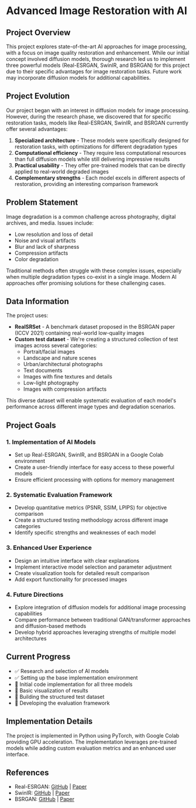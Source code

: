 # Advanced Image Restoration with AI

## Project Overview
This project explores state-of-the-art AI approaches for image processing, with a focus on image quality restoration and enhancement. While our initial concept involved diffusion models, thorough research led us to implement three powerful models (Real-ESRGAN, SwinIR, and BSRGAN) for this project due to their specific advantages for image restoration tasks. Future work may incorporate diffusion models for additional capabilities.

## Project Evolution
Our project began with an interest in diffusion models for image processing. However, during the research phase, we discovered that for specific restoration tasks, models like Real-ESRGAN, SwinIR, and BSRGAN currently offer several advantages:

1. **Specialized architecture** - These models were specifically designed for restoration tasks, with optimizations for different degradation types
2. **Computational efficiency** - They require less computational resources than full diffusion models while still delivering impressive results
3. **Practical usability** - They offer pre-trained models that can be directly applied to real-world degraded images
4. **Complementary strengths** - Each model excels in different aspects of restoration, providing an interesting comparison framework

## Problem Statement
Image degradation is a common challenge across photography, digital archives, and media. Issues include:
- Low resolution and loss of detail
- Noise and visual artifacts
- Blur and lack of sharpness
- Compression artifacts
- Color degradation

Traditional methods often struggle with these complex issues, especially when multiple degradation types co-exist in a single image. Modern AI approaches offer promising solutions for these challenging cases.

## Data Information
The project uses:
- **RealSRSet** - A benchmark dataset proposed in the BSRGAN paper (ICCV 2021) containing real-world low-quality images
- **Custom test dataset** - We're creating a structured collection of test images across several categories:
  - Portrait/facial images
  - Landscape and nature scenes
  - Urban/architectural photographs
  - Text documents
  - Images with fine textures and details
  - Low-light photography
  - Images with compression artifacts

This diverse dataset will enable systematic evaluation of each model's performance across different image types and degradation scenarios.

## Project Goals

### 1. Implementation of AI Models
- Set up Real-ESRGAN, SwinIR, and BSRGAN in a Google Colab environment
- Create a user-friendly interface for easy access to these powerful models
- Ensure efficient processing with options for memory management

### 2. Systematic Evaluation Framework
- Develop quantitative metrics (PSNR, SSIM, LPIPS) for objective comparison
- Create a structured testing methodology across different image categories
- Identify specific strengths and weaknesses of each model

### 3. Enhanced User Experience
- Design an intuitive interface with clear explanations
- Implement interactive model selection and parameter adjustment
- Create visualization tools for detailed result comparison
- Add export functionality for processed images

### 4. Future Directions
- Explore integration of diffusion models for additional image processing capabilities
- Compare performance between traditional GAN/transformer approaches and diffusion-based methods
- Develop hybrid approaches leveraging strengths of multiple model architectures

## Current Progress
- ✅ Research and selection of AI models
- ✅ Setting up the base implementation environment
- 🔄 Initial code implementation for all three models
- 🔄 Basic visualization of results
- 🔄 Building the structured test dataset
- 🔄 Developing the evaluation framework

## Implementation Details
The project is implemented in Python using PyTorch, with Google Colab providing GPU acceleration. The implementation leverages pre-trained models while adding custom evaluation metrics and an enhanced user interface.

## References
- Real-ESRGAN: [GitHub](https://github.com/xinntao/Real-ESRGAN) | [Paper](https://doi.org/10.48550/arXiv.2107.10833)
- SwinIR: [GitHub](https://github.com/JingyunLiang/SwinIR) | [Paper](https://doi.org/10.48550/arXiv.2108.10257)
- BSRGAN: [GitHub](https://github.com/cszn/BSRGAN) | [Paper](https://doi.org/10.48550/arXiv.2103.14006)
